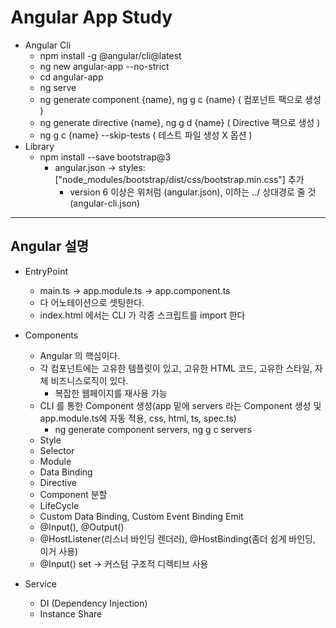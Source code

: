 # Angular App Study
- Angular Cli
  - npm install -g @angular/cli@latest
  - ng new angular-app --no-strict
  - cd angular-app
  - ng serve
  - ng generate component {name}, ng g c {name} ( 컴포넌트 팩으로 생성 )
  - ng generate directive {name}, ng g d {name} ( Directive 팩으로 생성 )
  - ng g c {name} --skip-tests ( 테스트 파일 생성 X 옵션 )
- Library
  - npm install --save bootstrap@3
    - angular.json -> styles: ["node_modules/bootstrap/dist/css/bootstrap.min.css"] 추가
      - version 6 이상은 위처럼 (angular.json), 이하는 ../ 상대경로 줄 것 (angular-cli.json)
---
## Angular 설명  
- EntryPoint
  - main.ts -> app.module.ts -> app.component.ts
  - 다 어노테이션으로 셋팅한다.
  - index.html 에서는 CLI 가 각종 스크립트를 import 한다


- Components
  - Angular 의 핵심이다.
  - 각 컴포넌트에는 고유한 템플릿이 있고, 고유한 HTML 코드, 고유한 스타일, 자체 비즈니스로직이 있다.
    - 복잡한 웹페이지를 재사용 가능
  - CLI 를 통한 Component 생성(app 밑에 servers 라는 Component 생성 및 app.module.ts에 자동 적용, css, html, ts, spec.ts)
    - ng generate component servers, ng g c servers
  - Style
  - Selector
  - Module
  - Data Binding
  - Directive
  - Component 분할
  - LifeCycle
  - Custom Data Binding, Custom Event Binding Emit
  - @Input(), @Output()
  - @HostListener(리스너 바인딩 렌더러), @HostBinding(좀더 쉽게 바인딩, 이거 사용)
  - @Input() set -> 커스텀 구조적 디렉티브 사용


- Service 
  - DI (Dependency Injection)
  - Instance Share

